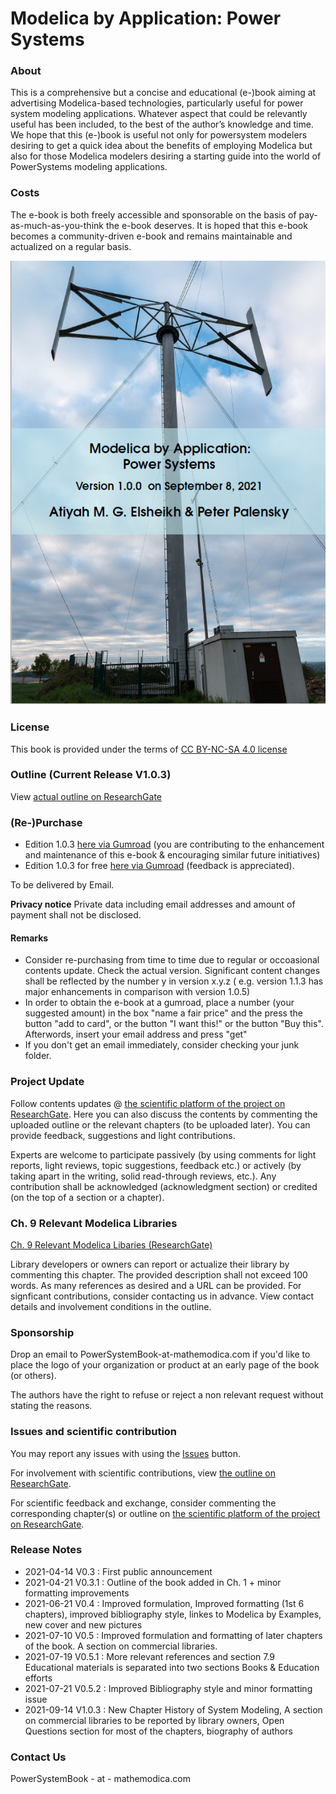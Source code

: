 # Modelica by Application: Power Systems 

### About 

This is a comprehensive but a concise and educational (e-)book aiming at advertising Modelica-based technologies, particularly useful for power system modeling applications. Whatever aspect that could be relevantly useful has been included,  to the best of the author’s knowledge and time.  We hope that this (e-)book is useful not only for powersystem modelers desiring to get a quick idea about the benefits of employing Modelica but also for those Modelica modelers desiring a starting guide into the world of PowerSystems modeling applications.

### Costs 

The e-book is both freely accessible and sponsorable on the basis of pay-as-much-as-you-think the e-book deserves. It is hoped that this e-book becomes a community-driven e-book and remains maintainable and actualized on a regular basis. 

![Cover](MPSCoverActual.png)

### License 

This book is provided under the terms of [CC BY-NC-SA 4.0 license](https://creativecommons.org/licenses/by-nc-sa/4.0/)

### Outline (Current Release V1.0.3)

View [actual outline on ResearchGate](https://www.researchgate.net/publication/353340102_Book_Outline_Modelica_by_Application_Power_Systems)

### (Re-)Purchase
 
- Edition 1.0.3 [here via Gumroad](https://gum.co/mathemodica-powsys) (you are contributing to the enhancement and maintenance of this e-book & encouraging similar future initiatives)  
- Edition 1.0.3 for free [here via Gumroad](https://gum.co/mathemodica-powsys-free) (feedback is appreciated).  

To be delivered by Email. 

**Privacy notice** Private data including email addresses and amount of payment shall not be disclosed. 

#### Remarks 

* Consider re-purchasing from time to time due to regular or occoasional contents update. Check the actual version. Significant content changes shall be reflected by the number y in version x.y.z ( e.g. version 1.1.3 has major enhancements in comparison with version 1.0.5)
*  In order to obtain the e-book at a gumroad, place a number (your suggested amount) in the box "name a fair price" and the press the button "add to card", or the button "I want this!" or the button "Buy this". Afterwords, insert your email address and press "get"
*  If you don't get an email immediately, consider checking your junk folder.

### Project Update 

Follow contents updates @ [the scientific platform of the project on ResearchGate](https://www.researchgate.net/project/Book-Modelica-By-Application-Power-Systems). Here you can also discuss the contents by commenting the uploaded outline or the relevant chapters (to be uploaded later). You can provide feedback, suggestions and light contributions. 

Experts are welcome to participate passively (by using comments for light reports, light reviews, topic suggestions, feedback etc.) or actively (by taking apart in the writing, solid read-through reviews, etc.). Any contribution shall be acknowledged (acknowledgment section) or credited (on the top of a section or a chapter).

### Ch. 9 Relevant Modelica Libraries

[Ch. 9 Relevant Modelica Libaries (ResearchGate)](https://www.researchgate.net/publication/354619412_Relevant_Modelica_Libraries)

Library developers or owners can report or actualize their library by commenting this chapter. The provided description shall not exceed 100 words. As many references as desired and a URL can be provided. For signficant contributions, consider contacting us in advance. View contact details and involvement conditions in the outline. 

### Sponsorship 

Drop an email to PowerSystemBook-at-mathemodica.com if you'd like to place the logo of your organization or product at an early page of the book (or others). 

The authors have the right to refuse or reject a non relevant request without stating the reasons. 

### Issues and scientific contribution

You may report any issues with using the [Issues](https://github.com/Mathemodica/ModelicaPowerSystemBook/issues) button.

For involvement with scientific contributions, view [the outline on ResearchGate](https://www.researchgate.net/publication/353340102_Book_Outline_Modelica_by_Application_Power_Systems).

For scientific feedback and exchange, consider commenting the corresponding chapter(s) or outline on [the scientific platform of the project on ResearchGate](https://www.researchgate.net/project/Book-Modelica-By-Application-Power-Systems).

### Release Notes 

- 2021-04-14 V0.3   : First public announcement 
- 2021-04-21 V0.3.1 : Outline of the book added in Ch. 1 + minor formatting improvements  
- 2021-06-21 V0.4   : Improved formulation, Improved formatting (1st 6 chapters), improved bibliography style, linkes to Modelica by Examples, new cover and new pictures  
- 2021-07-10 V0.5   : Improved formulation and formatting of later chapters of the book. A section on commercial libraries. 
- 2021-07-19 V0.5.1 : More relevant references and section 7.9 Educational materials is separated into two sections Books & Education efforts  
- 2021-07-21 V0.5.2 : Improved Bibliography style and minor formatting issue
- 2021-09-14 V1.0.3 : New Chapter History of System Modeling, A section on commercial libraries to be reported by library owners, Open Questions section for most of the chapters, biography of authors

### Contact Us

PowerSystemBook - at - mathemodica.com
